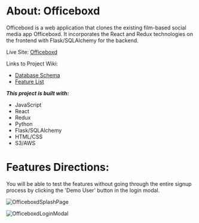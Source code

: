 # About: Officeboxd

Officeboxd is a web application that clones the existing film-based social media app Officeboxd.
It incorporates the React and Redux technologies on the frontend with Flask/SQLAlchemy for the backend.

Live Site: [Officeboxd](https://officeboxd.onrender.com) 

Links to Project Wiki:

- [Database Schema](https://github.com/SeanKim912/Officeboxd/wiki/Database-Schema)
- [Feature List](https://github.com/SeanKim912/Officeboxd/wiki/MVP-Feature-List)

**_This project is built with:_**

- JavaScript
- React
- Redux
- Python
- Flask/SQLAlchemy
- HTML/CSS
- S3/AWS

# Features Directions:

You will be able to test the features without going through the entire signup process by clicking the 'Demo User' button in the login modal.

![OfficeboxdSplashPage](https://user-images.githubusercontent.com/106803067/223077122-bede8580-a3b7-45f8-837b-14e0b1b27837.png)

![OfficeboxdLoginModal](https://user-images.githubusercontent.com/106803067/223077148-f0b19953-fb68-4837-8311-8ea5bcc7594d.png)
